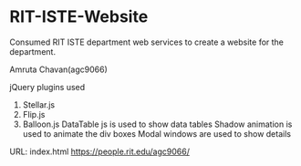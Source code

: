 # RIT-ISTE-Website
Consumed RIT ISTE department web services to create a website for the department.

Amruta Chavan(agc9066)

jQuery plugins used
1.	Stellar.js
2.	Flip.js
3.	Balloon.js
DataTable js is used to show data tables
Shadow animation is used to animate the div boxes
Modal windows are used to show details

URL: index.html
https://people.rit.edu/agc9066/
